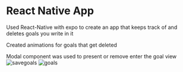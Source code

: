 # React Native App
Used React-Native with expo to create an app that keeps track of and deletes goals you write in it

Created animations for goals that get deleted

Modal component was used to present or remove enter the goal view
![savegoals](https://user-images.githubusercontent.com/53010808/148883026-d5f63238-bf78-4bc8-81eb-96863f2050c4.png)
![goals](https://user-images.githubusercontent.com/53010808/148883035-d5e64522-78c8-4215-a732-28d7d8d815f2.png)
